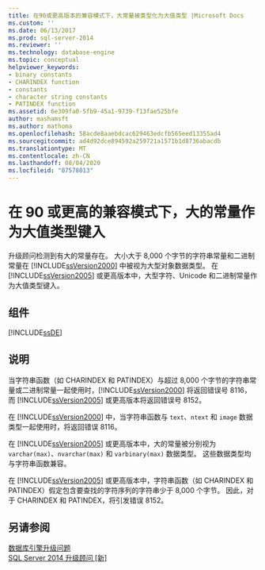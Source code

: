```yaml
---
title: 在90或更高版本的兼容模式下，大常量被类型化为大值类型 |Microsoft Docs
ms.custom: ''
ms.date: 06/13/2017
ms.prod: sql-server-2014
ms.reviewer: ''
ms.technology: database-engine
ms.topic: conceptual
helpviewer_keywords:
- binary constants
- CHARINDEX function
- constants
- character string constants
- PATINDEX function
ms.assetid: 6e309fa0-5fb9-45a1-9739-f13fae525bfe
author: mashamsft
ms.author: mathoma
ms.openlocfilehash: 58acde8aaebdcac629463edcfb565eed13355ad4
ms.sourcegitcommit: ad4d92dce894592a259721a1571b1d8736abacdb
ms.translationtype: MT
ms.contentlocale: zh-CN
ms.lasthandoff: 08/04/2020
ms.locfileid: "87578013"
---
```

# <a name="large-constants-are-typed-as-large-value-types-in-90-or-later-compatibility-modes"></a>在 90 或更高的兼容模式下，大的常量作为大值类型键入
  升级顾问检测到有大的常量存在。 大小大于 8,000 个字节的字符串常量和二进制常量在 [!INCLUDE[ssVersion2000](../../includes/ssversion2000-md.md)] 中被视为大型对象数据类型。 在 [!INCLUDE[ssVersion2005](../../includes/ssversion2005-md.md)] 或更高版本中，大型字符、Unicode 和二进制常量作为大值类型键入。  
  
## <a name="component"></a>组件  
 [!INCLUDE[ssDE](../../includes/ssde-md.md)]  
  
## <a name="description"></a>说明  
 当字符串函数（如 CHARINDEX 和 PATINDEX）与超过 8,000 个字节的字符串常量或二进制常量一起使用时，[!INCLUDE[ssVersion2000](../../includes/ssversion2000-md.md)] 将返回错误号 8116，而 [!INCLUDE[ssVersion2005](../../includes/ssversion2005-md.md)] 或更高版本将返回错误号 8152。  
  
 在 [!INCLUDE[ssVersion2000](../../includes/ssversion2000-md.md)] 中，当字符串函数与 `text`、`ntext` 和 `image` 数据类型一起使用时，将返回错误 8116。  
  
 在 [!INCLUDE[ssVersion2005](../../includes/ssversion2005-md.md)] 或更高版本中，大的常量被分别视为 `varchar(max)`、`nvarchar(max)` 和 `varbinary(max)` 数据类型。 这些数据类型均与字符串函数兼容。  
  
 在 [!INCLUDE[ssVersion2005](../../includes/ssversion2005-md.md)] 或更高版本中，字符串函数（如 CHARINDEX 和 PATINDEX）假定包含要查找的字符序列的字符串少于 8,000 个字节。 因此，对于 CHARINDEX 和 PATINDEX，将引发错误 8152。  
  
## <a name="see-also"></a>另请参阅  
 [数据库引擎升级问题](../../../2014/sql-server/install/database-engine-upgrade-issues.md)   
 [SQL Server 2014 升级顾问 &#91;新&#93;](sql-server-2014-upgrade-advisor.md)  
  
  
